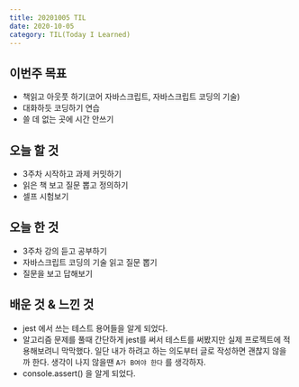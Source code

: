 ```yaml
---
title: 20201005 TIL
date: 2020-10-05
category: TIL(Today I Learned)
---
```


## 이번주 목표

- 책읽고 아웃풋 하기(코어 자바스크립트, 자바스크립트 코딩의 기술)
- 대화하듯 코딩하기 연습
- 쓸 데 없는 곳에 시간 안쓰기

## 오늘 할 것

- 3주차 시작하고 과제 커밋하기
- 읽은 책 보고 질문 뽑고 정의하기
- 셀프 시험보기

## 오늘 한 것

- 3주차 강의 듣고 공부하기
- 자바스크립트 코딩의 기술 읽고 질문 뽑기
- 질문을 보고 답해보기

## 배운 것 & 느낀 것

- jest 에서 쓰는 테스트 용어들을 알게 되었다.
- 알고리즘 문제를 풀때 간단하게 jest를 써서 테스트를 써봤지만 실제 프로젝트에 적용해보려니 막막했다.
  일단 내가 하려고 하는 의도부터 글로 작성하면 괜찮지 않을까 한다.
  생각이 나지 않을땐 `A가 B여야 한다` 를 생각하자.
- console.assert() 을 알게 되었다.
